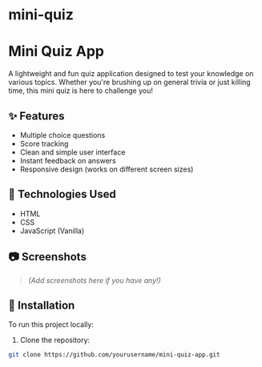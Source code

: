 # mini-quiz
# Mini Quiz App

A lightweight and fun quiz application designed to test your knowledge on various topics. Whether you're brushing up on general trivia or just killing time, this mini quiz is here to challenge you!

## ✨ Features

- Multiple choice questions
- Score tracking
- Clean and simple user interface
- Instant feedback on answers
- Responsive design (works on different screen sizes)

## 🚀 Technologies Used

- HTML
- CSS
- JavaScript (Vanilla)

## 📷 Screenshots

> *(Add screenshots here if you have any!)*

## 🔧 Installation

To run this project locally:

1. Clone the repository:
```bash
git clone https://github.com/yourusername/mini-quiz-app.git
